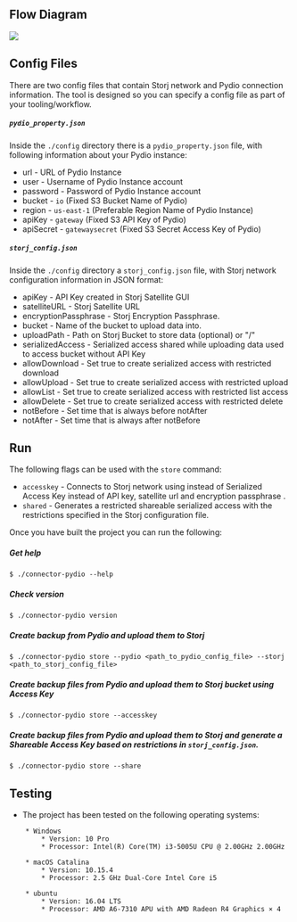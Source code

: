 ## Flow Diagram

![](https://github.com/storj-thirdparty/connector-pydio/blob/master/README.assets/arch.drawio.png)


## Config Files
There are two config files that contain Storj network and Pydio connection information. The tool is designed so you can specify a config file as part of your tooling/workflow.

##### ```pydio_property.json```
Inside the ```./config``` directory there is a ```pydio_property.json``` file, with following information about your Pydio instance:

* url - URL of Pydio Instance
* user - Username of Pydio Instance account
* password - Password of Pydio Instance account
* bucket - ```io``` (Fixed S3 Bucket Name of Pydio)
* region - ```us-east-1``` (Preferable Region Name of Pydio Instance)
* apiKey - ```gateway``` (Fixed S3 API Key of Pydio)
* apiSecret - ```gatewaysecret``` (Fixed S3 Secret Access Key of Pydio)

##### ```storj_config.json```
Inside the ```./config``` directory a ```storj_config.json``` file, with Storj network configuration information in JSON format:

* apiKey - API Key created in Storj Satellite GUI
* satelliteURL - Storj Satellite URL
* encryptionPassphrase - Storj Encryption Passphrase.
* bucket - Name of the bucket to upload data into.
* uploadPath - Path on Storj Bucket to store data (optional) or "/"
* serializedAccess - Serialized access shared while uploading data used to access bucket without API Key
* allowDownload - Set true to create serialized access with restricted download
* allowUpload - Set true to create serialized access with restricted upload
* allowList - Set true to create serialized access with restricted list access
* allowDelete - Set true to create serialized access with restricted delete
* notBefore - Set time that is always before notAfter
* notAfter - Set time that is always after notBefore

## Run

The following flags can be used with the ```store``` command:

* ```accesskey``` - Connects to Storj network using instead of Serialized Access Key instead of API key, satellite url and encryption passphrase .
* ```shared``` - Generates a restricted shareable serialized access with the restrictions specified in the Storj configuration file.

Once you have built the project you can run the following:

##### Get help
```
$ ./connector-pydio --help
```
##### Check version
```
$ ./connector-pydio version
```
##### Create backup from Pydio and upload them to Storj
```
$ ./connector-pydio store --pydio <path_to_pydio_config_file> --storj <path_to_storj_config_file>
```
##### Create backup files from Pydio and upload them to Storj bucket using Access Key
```
$ ./connector-pydio store --accesskey
```
##### Create backup files from Pydio and upload them to Storj and generate a Shareable Access Key based on restrictions in ```storj_config.json```.
```
$ ./connector-pydio store --share
```
		
## Testing
* The project has been tested on the following operating systems:
```
	* Windows
		* Version: 10 Pro
		* Processor: Intel(R) Core(TM) i3-5005U CPU @ 2.00GHz 2.00GHz

	* macOS Catalina
		* Version: 10.15.4
		* Processor: 2.5 GHz Dual-Core Intel Core i5

	* ubuntu
		* Version: 16.04 LTS
		* Processor: AMD A6-7310 APU with AMD Radeon R4 Graphics × 4
```		
